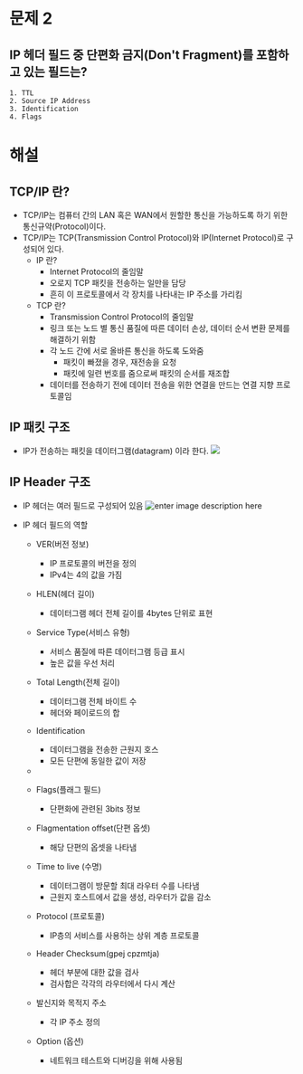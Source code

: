 # 문제 2
## IP 헤더 필드 중 단편화 금지(Don't Fragment)를 포함하고 있는 필드는?
	1. TTL
	2. Source IP Address
	3. Identification
	4. Flags


# 해설
## TCP/IP 란?
 - TCP/IP는 컴퓨터 간의 LAN 혹은 WAN에서 원할한 통신을 가능하도록 하기 위한 통신규약(Protocol)이다.
 - TCP/IP는 TCP(Transmission Control Protocol)와 IP(Internet Protocol)로 구성되어 있다.
	 - IP 란?
		 - Internet Protocol의 줄임말
		 - 오로지 TCP 패킷을 전송하는 일만을 담당
		 - 흔히 이 프로토콜에서 각 장치를 나타내는 IP 주소를 가리킴
	 - TCP 란?
		 - Transmission Control Protocol의 줄임말
		 - 링크 또는 노드 별 통신 품질에 따른 데이터 손상, 데이터 순서 변환 문제를 해결하기 위함
		 - 각 노드 간에 서로 올바른 통신을 하도록 도와줌
			 - 패킷이 빠졌을 경우, 재전송을 요청
			 - 패킷에 일련 번호를 줌으로써 패킷의 순서를 재조합
		 - 데이터를 전송하기 전에 데이터 전송을 위한 연결을 만드는 연결 지향 프로토콜임


## IP 패킷 구조
 - IP가 전송하는 패킷을 데이터그램(datagram) 이라 한다.
 ![](https://t1.daumcdn.net/cfile/tistory/2657E53858478A3209)


## IP Header 구조
- IP 헤더는 여러 필드로 구성되어 있음
![enter image description here](https://www.telecomworld101.com/images/Reference/IPHeader.gif)
	
 - IP 헤더 필드의 역할
	 - VER(버전 정보)
		 - IP 프로토콜의 버전을 정의
		 - IPv4는 4의 값을 가짐

	 - HLEN(헤더 길이)
		 - 데이터그램 헤더 전체 길이를 4bytes 단위로 표현

	 - Service Type(서비스 유형)
		 - 서비스 품질에 따른 데이터그램 등급 표시
		 - 높은 값을 우선 처리

	 - Total Length(전체 길이)
		 - 데이터그램 전체 바이트 수
		 - 헤더와 페이로드의 합

	- Identification
		- 데이터그램을 전송한 근원지 호스
		- 모든 단편에 동일한 값이 저장
	- 
	- Flags(플래그 필드)
		- 단편화에 관련된 3bits 정보
	
	- Flagmentation offset(단편 옵셋)
		- 해당 단편의 옵셋을 나타냄

	- Time to live (수명)
		- 데이터그램이 방문할 최대 라우터 수를 나타냄
		- 근원지 호스트에서 값을 생성, 라우터가 값을 감소

	- Protocol (프로토콜)
		- IP층의 서비스를 사용하는 상위 계층 프로토콜

	- Header Checksum(gpej cpzmtja)
		- 헤더 부분에 대한 값을 검사
		- 검사합은 각각의 라우터에서 다시 계산
	
	- 발신지와 목적지 주소
		- 각 IP 주소 정의
	
	- Option (옵션)
		- 네트워크 테스트와 디버깅을 위해 사용됨

<!--stackedit_data:
eyJoaXN0b3J5IjpbODM2MTkzNzIwXX0=
-->